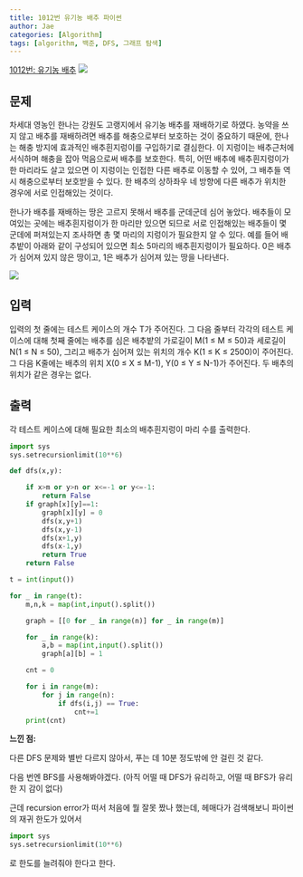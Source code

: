 ```yaml
---
title: 1012번 유기농 배추 파이썬
author: Jae
categories: [Algorithm]
tags: [algorithm, 백준, DFS, 그래프 탐색]
---
```


[1012번: 유기농 배추](https://www.acmicpc.net/problem/1012)
![](https://images.velog.io/images/a87380/post/fa39ea72-7ffe-4048-a7b1-f68284f86d1c/image.png)

## 문제

차세대 영농인 한나는 강원도 고랭지에서 유기농 배추를 재배하기로 하였다. 농약을 쓰지 않고 배추를 재배하려면 배추를 해충으로부터 보호하는 것이 중요하기 때문에, 한나는 해충 방지에 효과적인 배추흰지렁이를 구입하기로 결심한다. 이 지렁이는 배추근처에 서식하며 해충을 잡아 먹음으로써 배추를 보호한다. 특히, 어떤 배추에 배추흰지렁이가 한 마리라도 살고 있으면 이 지렁이는 인접한 다른 배추로 이동할 수 있어, 그 배추들 역시 해충으로부터 보호받을 수 있다. 한 배추의 상하좌우 네 방향에 다른 배추가 위치한 경우에 서로 인접해있는 것이다.

한나가 배추를 재배하는 땅은 고르지 못해서 배추를 군데군데 심어 놓았다. 배추들이 모여있는 곳에는 배추흰지렁이가 한 마리만 있으면 되므로 서로 인접해있는 배추들이 몇 군데에 퍼져있는지 조사하면 총 몇 마리의 지렁이가 필요한지 알 수 있다. 예를 들어 배추밭이 아래와 같이 구성되어 있으면 최소 5마리의 배추흰지렁이가 필요하다. 0은 배추가 심어져 있지 않은 땅이고, 1은 배추가 심어져 있는 땅을 나타낸다.

![](https://images.velog.io/images/a87380/post/620a05be-08f5-4caf-adf9-4b984e131e34/image.png)

## 입력

입력의 첫 줄에는 테스트 케이스의 개수 T가 주어진다. 그 다음 줄부터 각각의 테스트 케이스에 대해 첫째 줄에는 배추를 심은 배추밭의 가로길이 M(1 ≤ M ≤ 50)과 세로길이 N(1 ≤ N ≤ 50), 그리고 배추가 심어져 있는 위치의 개수 K(1 ≤ K ≤ 2500)이 주어진다. 그 다음 K줄에는 배추의 위치 X(0 ≤ X ≤ M-1), Y(0 ≤ Y ≤ N-1)가 주어진다. 두 배추의 위치가 같은 경우는 없다.

## 출력

각 테스트 케이스에 대해 필요한 최소의 배추흰지렁이 마리 수를 출력한다.

```python
import sys
sys.setrecursionlimit(10**6)

def dfs(x,y):

    if x>m or y>n or x<=-1 or y<=-1:
        return False
    if graph[x][y]==1:
        graph[x][y] = 0
        dfs(x,y+1)
        dfs(x,y-1)
        dfs(x+1,y)
        dfs(x-1,y)
        return True
    return False

t = int(input())

for _ in range(t):
    m,n,k = map(int,input().split())

    graph = [[0 for _ in range(n)] for _ in range(m)]

    for _ in range(k):
        a,b = map(int,input().split())
        graph[a][b] = 1

    cnt = 0

    for i in range(m):
        for j in range(n):
            if dfs(i,j) == True:
                cnt+=1
    print(cnt)
```

**느낀 점:**

다른 DFS 문제와 별반 다르지 않아서, 푸는 데 10분 정도밖에 안 걸린 것 같다.

다음 번엔 BFS를 사용해봐야겠다. (아직 어떨 때 DFS가 유리하고, 어떨 때 BFS가 유리한 지 감이 없다)

근데 recursion error가 떠서 처음에 뭘 잘못 짰나 했는데, 헤매다가 검색해보니 파이썬의 재귀 한도가 있어서

```python
import sys
sys.setrecursionlimit(10**6)
```

로 한도를 늘려줘야 한다고 한다.
